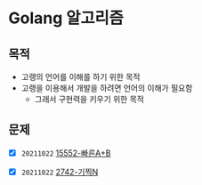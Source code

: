 # Golang 알고리즘

## 목적

- 고랭의 언어를 이해를 하기 위한 목적
- 고랭을 이용해서 개발을 하려면 언어의 이해가 필요함
  - 그래서 구현력을 키우기 위한 목적 

## 문제

- [x] `20211022` [15552-빠른A+B](../00.GolangAlgorithm/study/1022/01.15552-빠른A+B/2021.10.22_15552-빠른A+B.md)

- [x] `20211022` [2742-기찍N](../00.GolangAlgorithm/study/1022/02.2742-기찍N//2021.10.22_2742-기찍N.md)